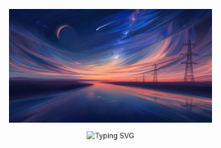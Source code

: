 <p align="center">
  <img src="https://raw.githubusercontent.com/propgsp/PROPGSP/main/alena-aenami-blue-hour.jpg" alt="Blue Hour Wallpaper" width="400">
</p>

<p align="center">
  <img src="https://readme-typing-svg.demolab.com?font=Fira+Code&size=30&duration=2000&pause=500&color=00A6FF&center=true&vCenter=true&width=600&lines=IM+PROPGSP;HardCore+Programmer;Init+The+Future;Commit+The+Present;Remove+The+Past" alt="Typing SVG">
</p>
